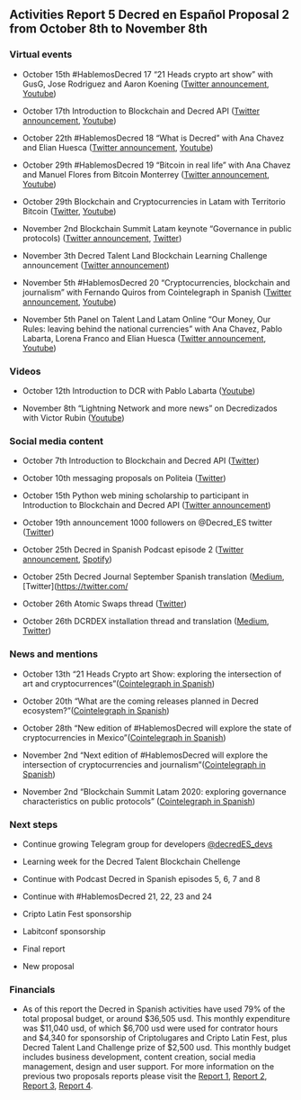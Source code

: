 ## Activities Report 5 Decred en Español Proposal 2 from October 8th to November 8th

### Virtual events

- October 15th #HablemosDecred 17 “21 Heads crypto art show” with GusG, Jose Rodriguez and Aaron Koening ([Twitter announcement](https://twitter.com/Decred_ES/status/1315712600240467969), [Youtube](https://www.youtube.com/watch?v=b89-CTM0bYk))

- October 17th Introduction to Blockchain and Decred API ([Twitter announcement](https://twitter.com/Decred_ES/status/1317536322630914051), [Youtube](https://www.youtube.com/watch?v=XSmdwWykmSo))

- October 22th #HablemosDecred 18 “What is Decred” with Ana Chavez and Elian Huesca ([Twitter announcement](https://twitter.com/Decred_ES/status/1318634345918320640), [Youtube](https://www.youtube.com/watch?v=rjfYxi6CXyI&t))

- October 29th #HablemosDecred 19 “Bitcoin in real life” with Ana Chavez and Manuel Flores from Bitcoin Monterrey ([Twitter announcement](https://twitter.com/Decred_ES/status/1321166522367283200), [Youtube](https://www.youtube.com/watch?v=ok9TVEXF8mM&feature=youtu.be))

- October 29th Blockchain and Cryptocurrencies in Latam with Territorio Bitcoin ([Twitter](https://twitter.com/territoriobtc/status/1322131929026711553), [Youtube](https://www.youtube.com/watch?v=dx8D18jlr9s&feature=youtu.be))

- November 2nd Blockchain Summit Latam keynote “Governance in public protocols) ([Twitter announcement](https://twitter.com/BlockSummitLA/status/1323302427651657733), [Twitter](https://twitter.com/BlockSummitLA/status/1323302480537673730))

- November 3th Decred Talent Land Blockchain Learning Challenge announcement ([Twitter announcement](https://twitter.com/Decred_ES/status/1323737929429245955))

- November 5th #HablemosDecred 20 “Cryptocurrencies, blockchain and journalism” with Fernando Quiros from Cointelegraph in Spanish ([Twitter announcement](https://twitter.com/Decred_ES/status/1323671501212684288), [Youtube](https://www.youtube.com/watch?v=V1tl600djBA&t=1s&pbjreload=101))

- November 5th Panel on Talent Land Latam Online “Our Money, Our Rules: leaving behind the national currencies” with Ana Chavez, Pablo Labarta, Lorena Franco and Elian Huesca ([Twitter announcement](https://twitter.com/talentrepublic_/status/1324046492038885376?s=19), [Youtube](https://www.youtube.com/watch?v=B0tEYQ2l_RM&feature=youtu.be))

### Videos

- October 12th Introduction to DCR with Pablo Labarta ([Youtube](https://www.youtube.com/watch?v=S2SeVZqnO9A))

- November 8th “Lightning Network and more news” on Decredizados with Victor Rubin ([Youtube](https://www.youtube.com/watch?v=9HEo7MpuX4U))

### Social media content

- October 7th Introduction to Blockchain and Decred API ([Twitter](https://twitter.com/Decred_ES/status/1315123106839703552))

- October 10th messaging proposals on Politeia ([Twitter](https://twitter.com/Decred_ES/status/1314958081126805505))

- October 15th Python web mining scholarship to participant in Introduction to Blockchain and Decred API ([Twitter announcement](https://twitter.com/Decred_ES/status/1316751279000035332))

- October 19th announcement 1000 followers on @Decred_ES twitter ([Twitter](https://twitter.com/Decred_ES/status/1318276054818148355))

- October 25th Decred in Spanish Podcast episode 2 ([Twitter announcement](https://twitter.com/Decred_ES/status/1320497346556297216), [Spotify](https://open.spotify.com/show/7kZwB0fobWzZk7peEjypYf))

- October 25th Decred Journal September Spanish translation ([Medium](https://medium.com/decred-es/revista-decred-septiembre-2020-476f2d584c08), [Twitter](https://twitter.com/

- October 26th Atomic Swaps thread ([Twitter](https://twitter.com/Decred_ES/status/1320736772427571206))

- October 26th DCRDEX installation thread and translation ([Medium](https://medium.com/decred-es/c%C3%B3mo-instalar-y-usar-dcrdex-93c59d96f176), [Twitter](https://twitter.com/Decred_ES/status/1320844859910094848))

### News and mentions

- October 13th “21 Heads Crypto art Show: exploring the intersection of art and cryptocurrences”([Cointelegraph in Spanish](https://es.cointelegraph.com/news/21-heads-crypto-art-show-they-will-analyze-the-intersection-between-art-and-cryptocurrencies))

- October 20th “What are the coming releases planned in Decred ecosystem?”([Cointelegraph in Spanish](https://es.cointelegraph.com/news/what-new-launches-are-planned-by-the-decred-ecosystem))

- October 28th “New edition of #HablemosDecred will explore the state of cryptocurrencies in Mexico”([Cointelegraph in Spanish](https://es.cointelegraph.com/news/new-edition-of-hablemos-decred-will-deal-with-cryptomontages-in-mexico))

- November 2nd “Next edition of #HablemosDecred will explore the intersection of cryptocurrencies and journalism”([Cointelegraph in Spanish](https://es.cointelegraph.com/news/next-edition-of-hablemos-decred-will-focus-on-linking-the-media-with-crypto))

- November 2nd “Blockchain Summit Latam 2020: exploring governance characteristics on public protocols” ([Cointelegraph in Spanish](https://es.cointelegraph.com/news/blockchain-summit-latam-2020-governance-features-analyzed-in-public-protocols))

### Next steps

- Continue growing Telegram group for developers [@decredES_devs](https://t.me/decredES_devs)

- Learning week for the Decred Talent Blockchain Chellenge

- Continue with Podcast Decred in Spanish episodes 5, 6, 7 and 8

- Continue with #HablemosDecred 21, 22, 23 and 24

- Cripto Latin Fest sponsorship

- Labitconf sponsorship

- Final report

- New proposal


### Financials

- As of this report the Decred in Spanish activities have used 79% of the total proposal budget, or around $36,505 usd. This monthly expenditure was $11,040 usd, of which $6,700 usd were used for contrator hours and $4,340 for sponsorship of Criptolugares and Cripto Latin Fest, plus Decred Talent Land Challenge prize of $2,500 usd. This monthly budget includes business development, content creation, social media management, design and user support. For more information on the previous two proposals reports please visit the [Report 1](https://www.reddit.com/r/decred/comments/hn4sve/activities_report_decred_en_espa%C3%B1ol_proposal_2/), [Report 2](https://www.reddit.com/r/decred/comments/i7ue8h/activities_report_decred_en_espa%C3%B1ol_proposal_2/), [Report 3](https://www.reddit.com/r/decred/comments/ip0uke/activities_report_3_decred_en_espa%C3%B1ol_proposal_2/), [Report 4](https://www.reddit.com/r/decred/comments/j9v76j/activities_report_4_decred_en_espa%C3%B1ol_proposal_2/).
